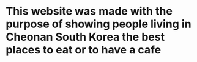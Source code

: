 # This website was made with the purpose of showing people living in Cheonan South Korea the best places to eat or to have a cafe
